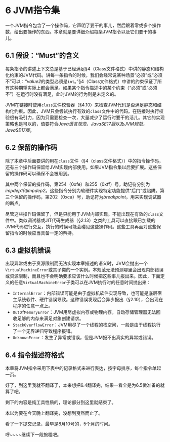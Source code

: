 # 6 JVM指令集

一个JVM指令包含了一个操作码，它声明了要干的事儿，然后跟着零或多个操作数，给出要操作的东西。本章就是要详细介绍每条JVM指令以及它们要干的事儿。

## 6.1 假设：“Must”的含义

每条指令的讲述上下文总是基于已经满足§4（Class文件格式）中讲的静态和结构化约束的JVM代码。讲每一条指令的时候，我们会经常说某种场景“必须”或“必须不”可以：“*value2*的类型必须是`int`。”§4（Class文件格式）中讲的约束保证了所有这种期望实际上都会满足。如果某个指令描述中的某个约束（“必须”或“必须不”）在运行时没有满足，此时JVM的行为则是未定义的。

JVM在链接时使用`class`文件校验器（§4.10）来检查JVM代码是否满足静态和结构化约束。因此，JVM只会尝试执行有效的`class`文件中的代码。在链接时执行校验很有吸引力，因为只需要检查一次，大量减少了运行时要干的活儿。其它的实现策略也是可以的，值要符合*Java语言规范，JavaSE17版*以及*JVM规范，JavaSE17版*。

## 6.2 保留的操作码

除了本章中后面要讲的用在`class`文件（§4（class文件格式））中的指令操作码，还有三个操作码保留给JVM实现内部使用。如果JVM指令集以后要扩展。这些保留的操作码可以确保不会被用到。

其中两个保留的操作码，第254（0xfe）和255（0xff）号，助记符分别为*impdep1*和*impdep2*。这些指令分别为软硬件实现特定功能提供“后门”或陷阱。第三个保留的操作码，第202（0xca）号，助记符为*breakpoint*，用来实现调试器的断点。

尽管这些操作码保留了，但是只能用于JVM内部实现。不能出现在有效的`class`文件中。类似调试器或JIT代码生成器（§2.13）之类的工具可以直接跟已加载的JVM代码进行交互，执行的时候可能会碰见这些操作码。这些工具再面对这些保留指令的时候应当具备一定的矜持。

## 6.3 虚拟机错误

出现异常或由于资源限制而无法实现本章描述的语义时，JVM会抛出一个`VirtualMachineError`或其子类的一个实例。本规范无法预测哪里会出现内部错误或资源限制，而且也不会明确要求应该什么时候把这些事儿报出来。因此，下面定义的任意`VirtualMachineError`子类可以在JVM执行时的任意时间抛出来：

- `InternalError`：内部错误可能是由于虚拟机软件实现导致，也可能是底层宿主系统软件、硬件错误导致。这种错误发现后会异步报出（§2.10），会出现在程序的任意一点上。
- `OutOfMemoryError`：JVM用尽虚拟内存或物理内存，自动存储管理器无法回收足够的内存来满足对象创建请求。
- `StackOverflowError`：JVM用尽了一个线程的栈空间，一般是由于线程执行了一个无界递归导致程序报错。
- `UnknownError`：发生了异常或错误，但是JVM报不出真实的异常或错误。

## 6.4 指令描述符格式

本章将JVM指令采用下表中的记录格式来进行表达，按字母排序，每个指令单起一页。

好了，到这里我就不翻译了，本来想把6.4翻译完，结果一看全是为6.5做准备的就算了吧。

剩下的内容是纯工具性质的，理论部分到这里就结束了。

本以为要在今天晚上翻译完，没想到戛然而止了。

看了一下提交记录，最早是8月10号的，5个月的时间。

呼~~~~继续下一段旅程吧。